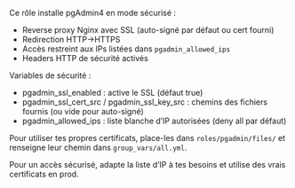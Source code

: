 Ce rôle installe pgAdmin4 en mode sécurisé :

- Reverse proxy Nginx avec SSL (auto-signé par défaut ou cert fourni)
- Redirection HTTP→HTTPS
- Accès restreint aux IPs listées dans `pgadmin_allowed_ips`
- Headers HTTP de sécurité activés

Variables de sécurité :

- pgadmin_ssl_enabled : active le SSL (défaut true)
- pgadmin_ssl_cert_src / pgadmin_ssl_key_src : chemins des fichiers fournis (ou vide pour auto-signé)
- pgadmin_allowed_ips : liste blanche d’IP autorisées (deny all par défaut)

Pour utiliser tes propres certificats, place-les dans `roles/pgadmin/files/` et renseigne leur chemin dans `group_vars/all.yml`.

Pour un accès sécurisé, adapte la liste d’IP à tes besoins et utilise des vrais certificats en prod.
